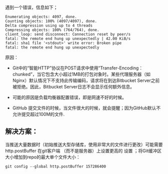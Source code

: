 遇到一个错误，信息如下；

```
Enumerating objects: 4097, done.
Counting objects: 100% (4097/4097), done.
Delta compression using up to 4 threads
Compressing objects: 100% (764/764), done.
client_loop: send disconnect: Connection reset by peer/s
fatal: the remote end hung up unexpectedly | 42.00 KiB/s
fatal: sha1 file '<stdout>' write error: Broken pipe
fatal: the remote end hung up unexpectedly
```

原因：

* Git中的“智能HTTP”协议在POST请求中使用“Transfer-Encoding：chunked”，当它包含大小超过1MB的打包对象时。某些代理服务器（如Nginx）默认情况下不支持此传输编码，请求将在到达Bitbucket Server之前被拒绝。因此，Bitbucket Server日志不会显示任何额外信息。

* 可能的原因是负载均衡器配置错误，即是网速不好的时候。

* GitHub 提交文件的时候，当文件很大的时候，就会提醒；因为GitHub默认不允许提交超过100M的文件.

## 解决方案：

当推送大量数据时（初始推送大型存储库，使用非常大的文件进行更改）可能需要http.postBuffer 在git客户端 （而不是服务器）上设置更高的 设置 ；将Git缓冲区大小增加到repo的最大单个文件大小：

```
git config --global http.postBuffer 157286400
```